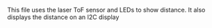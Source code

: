 This file uses the laser ToF sensor and LEDs to show distance.  It also displays the distance on an I2C display
